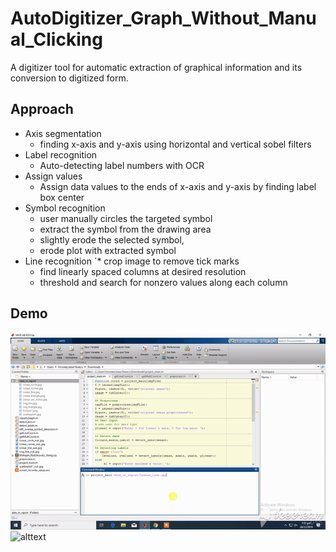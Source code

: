 # AutoDigitizer_Graph_Without_Manual_Clicking

A digitizer tool for automatic extraction of graphical information and its conversion to digitized form.

## Approach
* Axis segmentation
  * finding x-axis and y-axis using horizontal and vertical sobel filters
* Label recognition
  * Auto-detecting label numbers with OCR
* Assign values
  * Assign data values to the ends of x-axis and y-axis by finding label box center
* Symbol recognition
  * user manually circles the targeted symbol 
  * extract the symbol from the drawing area 
  * slightly erode the selected symbol, 
  * erode plot with extracted symbol
* Line recognition
 `* crop image to remove tick marks
  * find linearly spaced columns at desired resolution
  * threshold and search for nonzero values along each column




## Demo
![alttext](Demo/LinearLineGraph.gif?raw=true "LinearLineGraph")
![alttext](Demo/LinearTriangleGraph.gif?raw=true "LinearLineGraph")
 
